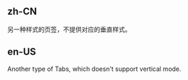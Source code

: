 ## zh-CN

另一种样式的页签，不提供对应的垂直样式。

## en-US

Another type of Tabs, which doesn't support vertical mode.

